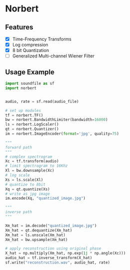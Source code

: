 # Norbert

## Features

* [X] Time-Frequency Transforms
* [X] Log compression
* [X] 8 bit Quantization
* [ ] Generalized Multi-channel Wiener Filter

## Usage Example

```python
import soundfile as sf
import norbert


audio, rate = sf.read(audio_file)

# set up modules
tf = norbert.TF()
bw = norbert.BandwidthLimiter(bandwidth=16000)
ls = norbert.LogScaler()
qt = norbert.Quantizer()
im = norbert.ImageEncoder(format='jpg', quality=75)

"""
forward path
"""
# complex spectrogram
Xc = tf.transform(audio)
# limit spectrogram to 16Khz
Xl = bw.downsample(Xc)
# log scale
Xs = ls.scale(Xl)
# quantize to 8bit
Xq = qt.quantize(Xs)
# write as jpg image
im.encode(Xq, "quantized_image.jpg")

"""
inverse path
"""

Xm_hat = im.decode("quantized_image.jpg")
Xm_hat = qt.dequantize(Xm_hat)
Xm_hat = ls.unscale(Xm_hat)
Xm_hat = bw.upsample(Xm_hat)

# apply reconstruction using original phase
X_hat = np.multiply(Xm_hat, np.exp(1j * np.angle(Xc)))
audio_hat = tf.inverse_transform(X_hat)
sf.write("reconstruction.wav", audio_hat, rate)
```
